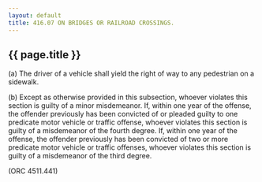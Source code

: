 ```yaml
---
layout: default 
title: 416.07 ON BRIDGES OR RAILROAD CROSSINGS.
---
```


{{ page.title }}
----------------

​(a) The driver of a vehicle shall yield the right of way to any
pedestrian on a sidewalk.

​(b) Except as otherwise provided in this subsection, whoever violates
this section is guilty of a minor misdemeanor. If, within one year of
the offense, the offender previously has been convicted of or pleaded
guilty to one predicate motor vehicle or traffic offense, whoever
violates this section is guilty of a misdemeanor of the fourth degree.
If, within one year of the offense, the offender previously has been
convicted of two or more predicate motor vehicle or traffic offenses,
whoever violates this section is guilty of a misdemeanor of the third
degree.

(ORC 4511.441)

